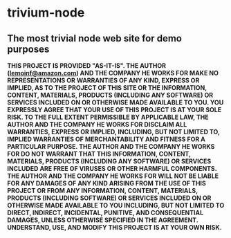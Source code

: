 # trivium-node
## The most trivial node web site for demo purposes

**THIS PROJECT IS PROVIDED "AS-IT-IS". THE AUTHOR (lemoinf@amazon.com) AND THE COMPANY HE WORKS FOR MAKE NO REPRESENTATIONS OR WARRANTIES OF ANY KIND, EXPRESS OR IMPLIED, AS TO THE PROJECT OF THIS SITE OR THE INFORMATION, CONTENT, MATERIALS, PRODUCTS (INCLUDING ANY SOFTWARE) OR SERVICES INCLUDED ON OR OTHERWISE MADE AVAILABLE TO YOU. YOU EXPRESSLY AGREE THAT YOUR USE OF THIS PROJECT IS AT YOUR SOLE RISK. TO THE FULL EXTENT PERMISSIBLE BY APPLICABLE LAW, THE AUTHOR AND THE COMPANY HE WORKS FOR DISCLAIM ALL WARRANTIES, EXPRESS OR IMPLIED, INCLUDING, BUT NOT LIMITED TO, IMPLIED WARRANTIES OF MERCHANTABILITY AND FITNESS FOR A PARTICULAR PURPOSE. THE AUTHOR AND THE COMPANY HE WORKS FOR DO NOT WARRANT THAT THIS INFORMATION, CONTENT, MATERIALS, PRODUCTS (INCLUDING ANY SOFTWARE) OR SERVICES INCLUDED ARE FREE OF VIRUSES OR OTHER HARMFUL COMPONENTS. THE AUTHOR AND THE COMPANY HE WORKS FOR WILL NOT BE LIABLE FOR ANY DAMAGES OF ANY KIND ARISING FROM THE USE OF THIS PROJECT OR FROM ANY INFORMATION, CONTENT, MATERIALS, PRODUCTS (INCLUDING SOFTWARE) OR SERVICES INCLUDED ON OR OTHERWISE MADE AVAILABLE TO YOU INCLUDING, BUT NOT LIMITED TO DIRECT, INDIRECT, INCIDENTAL, PUNITIVE, AND CONSEQUENTIAL DAMAGES, UNLESS OTHERWISE SPECIFIED IN THE AGREEMENT. UNDERSTAND, USE, AND MODIFY THIS PROJECT IS AT YOUR OWN RISK.**
